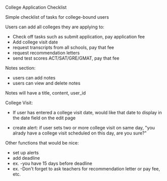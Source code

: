 College Application Checklist

Simple checklist of tasks for college-bound users 

Users can add all colleges they are applying to:
  - Check off tasks such as submit application, pay application fee
  - Add college visit date
  - request transcripts from all schools, pay that fee
  - request recommendation letters
  - send test scores ACT/SAT/GRE/GMAT, pay that fee


Notes section:
  - users can add notes
  - users can view and delete notes

Notes will have a title, content, user_id


College Visit: 
- If user has entered a college visit date, would like that date to display in the date field on the edit page

- create alert: if user sets two or more college visit on same day, "you alrady have a college visit scheduled on this day, are you sure?"

Other functions that would be nice:
 - set up alerts
 - add deadline 
 - ex. -you have 15 days before deadline
 - ex. -Don't forget to ask teachers for recommendation letter or pay fee, etc.

 


